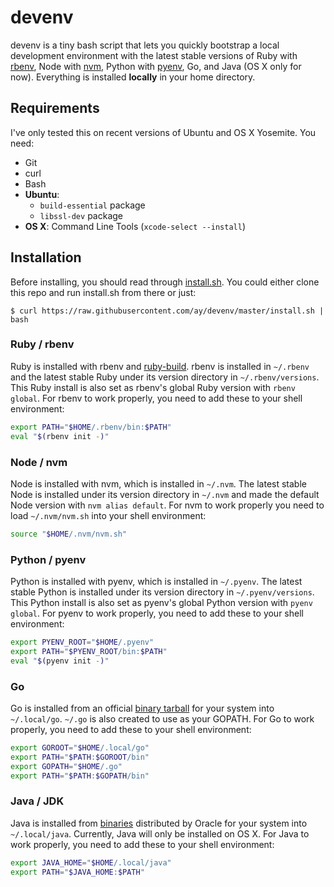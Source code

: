# devenv

devenv is a tiny bash script that lets you quickly bootstrap a local development environment with the latest stable versions of Ruby with [rbenv](https://github.com/sstephenson/rbenv), Node with [nvm](https://github.com/creationix/nvm), Python with [pyenv](https://github.com/yyuu/pyenv), Go, and Java (OS X only for now). Everything is installed **locally** in your home directory.

## Requirements

I've only tested this on recent versions of Ubuntu and OS X Yosemite. You need:

  * Git
  * curl
  * Bash
  * **Ubuntu**:
    * `build-essential` package
    * `libssl-dev` package
  * **OS X**: Command Line Tools (`xcode-select --install`)

## Installation

Before installing, you should read through [install.sh](install.sh). You could either clone this repo and run install.sh from there or just:

```
$ curl https://raw.githubusercontent.com/ay/devenv/master/install.sh | bash
```

### Ruby / rbenv

Ruby is installed with rbenv and [ruby-build](https://github.com/sstephenson/ruby-build). rbenv is installed in `~/.rbenv` and the latest stable Ruby under its version directory in `~/.rbenv/versions`. This Ruby install is also set as rbenv's global Ruby version with `rbenv global`. For rbenv to work properly, you need to add these to your shell environment:

```sh
export PATH="$HOME/.rbenv/bin:$PATH"
eval "$(rbenv init -)"
```

### Node / nvm

Node is installed with nvm, which is installed in `~/.nvm`. The latest stable Node is installed under its version directory in `~/.nvm` and made the default Node version with `nvm alias default`. For nvm to work properly you need to load `~/.nvm/nvm.sh` into your shell environment:

```sh
source "$HOME/.nvm/nvm.sh"
```

### Python / pyenv

Python is installed with pyenv, which is installed in `~/.pyenv`. The latest stable Python is installed under its version directory in `~/.pyenv/versions`. This Python install is also set as pyenv's global Python version with `pyenv global`. For pyenv to work properly, you need to add these to your shell environment:

```sh
export PYENV_ROOT="$HOME/.pyenv"
export PATH="$PYENV_ROOT/bin:$PATH"
eval "$(pyenv init -)"
```

### Go

Go is installed from an official [binary tarball](https://golang.org/dl/) for your system into `~/.local/go`. `~/.go` is also created to use as your GOPATH. For Go to work properly, you need to add these to your shell environment:

```sh
export GOROOT="$HOME/.local/go"
export PATH="$PATH:$GOROOT/bin"
export GOPATH="$HOME/.go"
export PATH="$PATH:$GOPATH/bin"
```

### Java / JDK

Java is installed from [binaries](http://www.oracle.com/technetwork/java/javase/downloads/index.html) distributed by Oracle for your system into `~/.local/java`. Currently, Java will only be installed on OS X. For Java to work properly, you need to add these to your shell environment:

```sh
export JAVA_HOME="$HOME/.local/java"
export PATH="$JAVA_HOME:$PATH"
```
